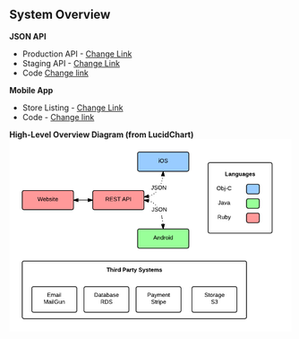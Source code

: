 ## System Overview

**JSON API** 
* Production API - [Change Link](http://api.example.com)
* Staging API - [Change Link](http://staging.example.com)
* Code [Change link](http://github.com/example/json-api)

**Mobile App**
* Store Listing - [Change Link](https://play.google.com/store/apps/details?id=com.kiloo.subwaysurf)
* Code - [Change link](http://github.com/example/mobile-app)

**High-Level Overview Diagram (from LucidChart)**
![](LucidChart.png)